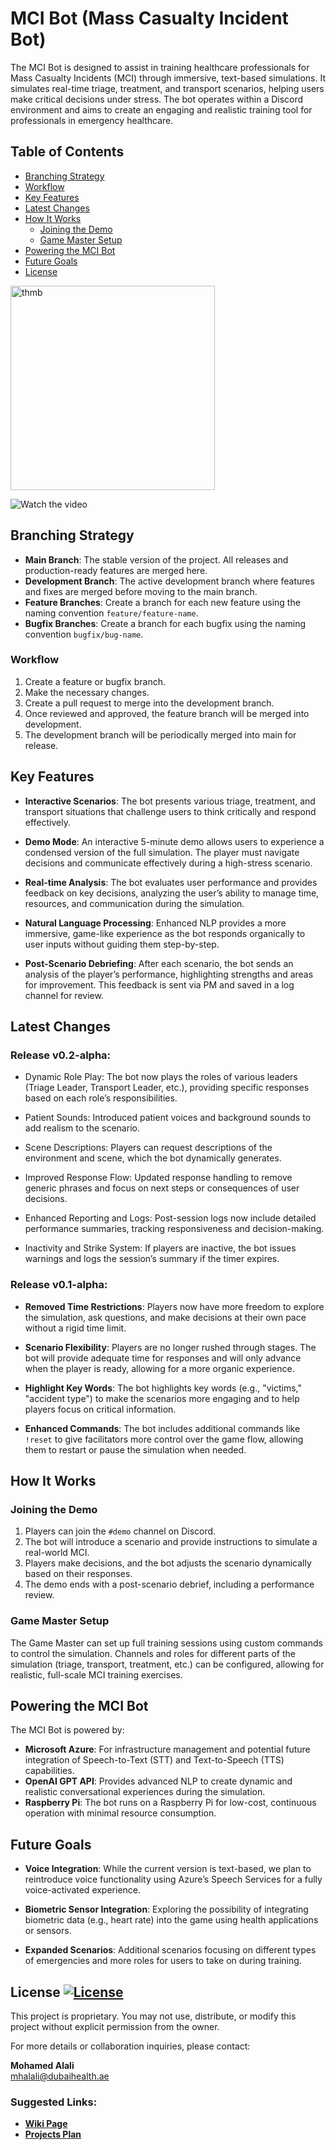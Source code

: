 # MCI Bot (Mass Casualty Incident Bot)

The MCI Bot is designed to assist in training healthcare professionals for Mass Casualty Incidents (MCI) through immersive, text-based simulations. It simulates real-time triage, treatment, and transport scenarios, helping users make critical decisions under stress. The bot operates within a Discord environment and aims to create an engaging and realistic training tool for professionals in emergency healthcare.

## Table of Contents
- [Branching Strategy](#Branching-Strategy)
- [Workflow](#Workflow)
- [Key Features](#key-features)
- [Latest Changes](#latest-changes)
- [How It Works](#how-it-works)
  - [Joining the Demo](#joining-the-demo)
  - [Game Master Setup](#game-master-setup)
- [Powering the MCI Bot](#powering-the-mci-bot)
- [Future Goals](#future-goals)
- [License](#license)

<img width="327" alt="thmb" src="https://github.com/user-attachments/assets/13840a5e-3192-4238-a4ee-0c6462eae095">


![Watch the video](https://github.com/user-attachments/assets/ab489e57-ffcb-4d15-9d6d-5815fdaa5652)

## Branching Strategy

- **Main Branch**: The stable version of the project. All releases and production-ready features are merged here.
- **Development Branch**: The active development branch where features and fixes are merged before moving to the main branch.
- **Feature Branches**: Create a branch for each new feature using the naming convention `feature/feature-name`.
- **Bugfix Branches**: Create a branch for each bugfix using the naming convention `bugfix/bug-name`.

### Workflow
1. Create a feature or bugfix branch.
2. Make the necessary changes.
3. Create a pull request to merge into the development branch.
4. Once reviewed and approved, the feature branch will be merged into development.
5. The development branch will be periodically merged into main for release.

## Key Features

- **Interactive Scenarios**: The bot presents various triage, treatment, and transport situations that challenge users to think critically and respond effectively.
  
- **Demo Mode**: An interactive 5-minute demo allows users to experience a condensed version of the full simulation. The player must navigate decisions and communicate effectively during a high-stress scenario.

- **Real-time Analysis**: The bot evaluates user performance and provides feedback on key decisions, analyzing the user’s ability to manage time, resources, and communication during the simulation.

- **Natural Language Processing**: Enhanced NLP provides a more immersive, game-like experience as the bot responds organically to user inputs without guiding them step-by-step.

- **Post-Scenario Debriefing**: After each scenario, the bot sends an analysis of the player’s performance, highlighting strengths and areas for improvement. This feedback is sent via PM and saved in a log channel for review.

## Latest Changes

### Release v0.2-alpha:

- Dynamic Role Play: The bot now plays the roles of various leaders (Triage Leader, Transport Leader, etc.), providing specific responses based on each role’s responsibilities.
  
- Patient Sounds: Introduced patient voices and background sounds to add realism to the scenario.
  
- Scene Descriptions: Players can request descriptions of the environment and scene, which the bot dynamically generates.
  
- Improved Response Flow: Updated response handling to remove generic phrases and focus on next steps or consequences of user decisions.
  
- Enhanced Reporting and Logs: Post-session logs now include detailed performance summaries, tracking responsiveness and decision-making.
  
- Inactivity and Strike System: If players are inactive, the bot issues warnings and logs the session’s summary if the timer expires.

### Release v0.1-alpha:

- **Removed Time Restrictions**: Players now have more freedom to explore the simulation, ask questions, and make decisions at their own pace without a rigid time limit.
  
- **Scenario Flexibility**: Players are no longer rushed through stages. The bot will provide adequate time for responses and will only advance when the player is ready, allowing for a more organic experience.

- **Highlight Key Words**: The bot highlights key words (e.g., "victims," "accident type") to make the scenarios more engaging and to help players focus on critical information.

- **Enhanced Commands**: The bot includes additional commands like `!reset` to give facilitators more control over the game flow, allowing them to restart or pause the simulation when needed.

## How It Works

### Joining the Demo

1. Players can join the `#demo` channel on Discord.
2. The bot will introduce a scenario and provide instructions to simulate a real-world MCI.
3. Players make decisions, and the bot adjusts the scenario dynamically based on their responses.
4. The demo ends with a post-scenario debrief, including a performance review.

### Game Master Setup

The Game Master can set up full training sessions using custom commands to control the simulation. Channels and roles for different parts of the simulation (triage, transport, treatment, etc.) can be configured, allowing for realistic, full-scale MCI training exercises.

## Powering the MCI Bot

The MCI Bot is powered by:

- **Microsoft Azure**: For infrastructure management and potential future integration of Speech-to-Text (STT) and Text-to-Speech (TTS) capabilities.
- **OpenAI GPT API**: Provides advanced NLP to create dynamic and realistic conversational experiences during the simulation.
- **Raspberry Pi**: The bot runs on a Raspberry Pi for low-cost, continuous operation with minimal resource consumption.

## Future Goals

- **Voice Integration**: While the current version is text-based, we plan to reintroduce voice functionality using Azure’s Speech Services for a fully voice-activated experience.
  
- **Biometric Sensor Integration**: Exploring the possibility of integrating biometric data (e.g., heart rate) into the game using health applications or sensors.

- **Expanded Scenarios**: Additional scenarios focusing on different types of emergencies and more roles for users to take on during training.

## License [![License](https://img.shields.io/badge/license-Proprietary-red)](./LICENSE)
This project is proprietary. You may not use, distribute, or modify this project without explicit permission from the owner.

For more details or collaboration inquiries, please contact:

**Mohamed Alali**  
mhalali@dubaihealth.ae

### Suggested Links:
- **[Wiki Page](https://github.com/Mhalali/Mass_Casualty_Incident_Project/wiki)**
- **[Projects Plan](https://github.com/users/Mhalali/projects/1)**





